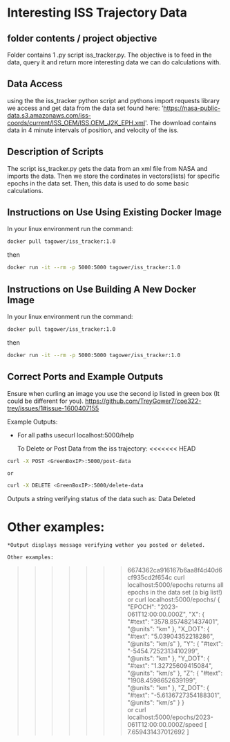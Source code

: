 # Interesting ISS Trajectory Data

folder contents / project objective
-----------------------------
Folder contains 1 .py script iss_tracker.py. The objective is to feed in the data, query it and return more interesting data we can do calculations with.

Data Access
-----------------------------
using the the iss_tracker python script and pythons import requests library we access and get data from the data set found here: 'https://nasa-public-data.s3.amazonaws.com/iss-coords/current/ISS_OEM/ISS.OEM_J2K_EPH.xml'. The download contains data in 4 minute intervals of position, and velocity of the iss.

Description of Scripts
-----------------------------
The script iss_tracker.py gets the data from an xml file from NASA and imports the data. Then we store the cordinates in vectors(lists) for specific epochs in the data set. Then, this data is used to do some basic calculations.

Instructions on Use Using Existing Docker Image
-----------------------------
In your linux environment run the command:   
```sh  
docker pull tagower/iss_tracker:1.0
```
then
```sh  
docker run -it --rm -p 5000:5000 tagower/iss_tracker:1.0
```

Instructions on Use Building A New Docker Image
-----------------------------
In your linux environment run the command:   
```sh  
docker pull tagower/iss_tracker:1.0
```
then
```sh  
docker run -it --rm -p 5000:5000 tagower/iss_tracker:1.0
```

Correct Ports and Example Outputs
-----------------------------
Ensure when curling an image you use the second ip listed in green box (It could be different for you).
https://github.com/TreyGower7/coe322-trey/issues/1#issue-1600407155

Example Outputs:

* For all paths usecurl localhost:5000/help

	To Delete or Post Data from the iss trajectory:
<<<<<<< HEAD
```sh
curl -X POST <GreenBoxIP>:5000/post-data 
```	
	or  
```sh  
curl -X DELETE <GreenBoxIP>:5000/delete-data
```
Outputs a string verifying status of the data such as: Data Deleted

Other examples:
=======
	
	
	*Output displays message verifying wether you posted or deleted.
	
	Other examples:
>>>>>>> 6674362ca916167b6aa8f4d40d6cf935cd2f654c
	curl localhost:5000/epochs
        returns all epochs in the data set (a big list!)
	or
	curl localhost:5000/epochs/<specific epoch you want from epoch data set>
	{
  	"EPOCH": "2023-061T12:00:00.000Z",
  	"X": {
    		"#text": "3578.8574821437401",
    		"@units": "km"
  	},
  	"X_DOT": {
    		"#text": "5.03904352218286",
    		"@units": "km/s"
  	},
  	"Y": {
    		"#text": "-5454.7252313410299",
    		"@units": "km"
  	},
  	"Y_DOT": {
    		"#text": "1.32725609415084",
    		"@units": "km/s"
  	},
  	"Z": {
    		"#text": "1908.4598652639199",
   		 "@units": "km"
  	},
  	"Z_DOT": {
    		"#text": "-5.6136727354188301",
    		"@units": "km/s"
  	}
	}		
	or
	curl localhost:5000/epochs/2023-061T12:00:00.000Z/speed
        [
        7.659431437012692
        ]   
